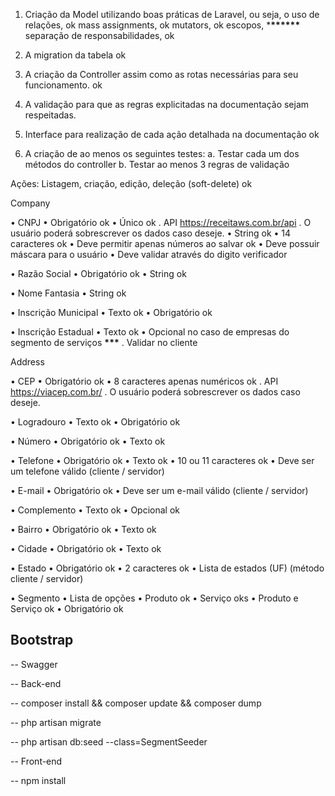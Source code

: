 <!-- <p align="center"><img src="https://laravel.com/assets/img/components/logo-laravel.svg"></p>

<p align="center">
<a href="https://travis-ci.org/laravel/framework"><img src="https://travis-ci.org/laravel/framework.svg" alt="Build Status"></a>
<a href="https://packagist.org/packages/laravel/framework"><img src="https://poser.pugx.org/laravel/framework/d/total.svg" alt="Total Downloads"></a>
<a href="https://packagist.org/packages/laravel/framework"><img src="https://poser.pugx.org/laravel/framework/v/stable.svg" alt="Latest Stable Version"></a>
<a href="https://packagist.org/packages/laravel/framework"><img src="https://poser.pugx.org/laravel/framework/license.svg" alt="License"></a>
</p>

## About Laravel

Laravel is a web application framework with expressive, elegant syntax. We believe development must be an enjoyable and creative experience to be truly fulfilling. Laravel takes the pain out of development by easing common tasks used in many web projects, such as:

- [Simple, fast routing engine](https://laravel.com/docs/routing).
- [Powerful dependency injection container](https://laravel.com/docs/container).
- Multiple back-ends for [session](https://laravel.com/docs/session) and [cache](https://laravel.com/docs/cache) storage.
- Expressive, intuitive [database ORM](https://laravel.com/docs/eloquent).
- Database agnostic [schema migrations](https://laravel.com/docs/migrations).
- [Robust background job processing](https://laravel.com/docs/queues).
- [Real-time event broadcasting](https://laravel.com/docs/broadcasting).

Laravel is accessible, powerful, and provides tools required for large, robust applications.

## Learning Laravel

Laravel has the most extensive and thorough [documentation](https://laravel.com/docs) and video tutorial library of all modern web application frameworks, making it a breeze to get started with the framework.

If you don't feel like reading, [Laracasts](https://laracasts.com) can help. Laracasts contains over 1100 video tutorials on a range of topics including Laravel, modern PHP, unit testing, and JavaScript. Boost you and your team's skills by digging into our comprehensive video library.

## Laravel Sponsors

We would like to extend our thanks to the following sponsors for funding Laravel development. If you are interested in becoming a sponsor, please visit the Laravel [Patreon page](https://patreon.com/taylorotwell).

- **[Vehikl](https://vehikl.com/)**
- **[Tighten Co.](https://tighten.co)**
- **[Kirschbaum Development Group](https://kirschbaumdevelopment.com)**
- **[64 Robots](https://64robots.com)**
- **[Cubet Techno Labs](https://cubettech.com)**
- **[Cyber-Duck](https://cyber-duck.co.uk)**
- **[British Software Development](https://www.britishsoftware.co)**
- **[Webdock, Fast VPS Hosting](https://www.webdock.io/en)**
- **[DevSquad](https://devsquad.com)**
- [UserInsights](https://userinsights.com)
- [Fragrantica](https://www.fragrantica.com)
- [SOFTonSOFA](https://softonsofa.com/)
- [User10](https://user10.com)
- [Soumettre.fr](https://soumettre.fr/)
- [CodeBrisk](https://codebrisk.com)
- [1Forge](https://1forge.com)
- [TECPRESSO](https://tecpresso.co.jp/)
- [Runtime Converter](http://runtimeconverter.com/)
- [WebL'Agence](https://weblagence.com/)
- [Invoice Ninja](https://www.invoiceninja.com)
- [iMi digital](https://www.imi-digital.de/)
- [Earthlink](https://www.earthlink.ro/)
- [Steadfast Collective](https://steadfastcollective.com/)
- [We Are The Robots Inc.](https://watr.mx/)
- [Understand.io](https://www.understand.io/)
- [Abdel Elrafa](https://abdelelrafa.com)

## Contributing

Thank you for considering contributing to the Laravel framework! The contribution guide can be found in the [Laravel documentation](https://laravel.com/docs/contributions).

## Security Vulnerabilities

If you discover a security vulnerability within Laravel, please send an e-mail to Taylor Otwell via [taylor@laravel.com](mailto:taylor@laravel.com). All security vulnerabilities will be promptly addressed.

## License

The Laravel framework is open-source software licensed under the [MIT license](https://opensource.org/licenses/MIT). -->

1. Criação da Model utilizando boas práticas de Laravel, ou seja,
   o uso de relações, ok
   mass assignments, ok
   mutators, ok
   escopos, \***\*\*\*\*\*\***
   separação de responsabilidades, ok

2. A migration da tabela ok

3. A criação da Controller assim como as rotas necessárias para seu funcionamento. ok

4. A validação para que as regras explicitadas na documentação sejam respeitadas.

5. Interface para realização de cada ação detalhada na documentação ok

6. A criação de ao menos os seguintes testes:
   a. Testar cada um dos métodos do controller
   b. Testar ao menos 3 regras de validação

Ações:
Listagem,
criação,
edição,
deleção (soft-delete) ok

Company

• CNPJ
• Obrigatório ok
• Único ok
. API https://receitaws.com.br/api
. O usuário poderá sobrescrever os dados caso deseje.
• String ok
• 14 caracteres ok
• Deve permitir apenas números ao salvar ok
• Deve possuir máscara para o usuário
• Deve validar através do digito verificador

• Razão Social
• Obrigatório ok
• String ok

• Nome Fantasia
• String ok

• Inscrição Municipal
• Texto ok
• Obrigatório ok

• Inscrição Estadual
• Texto ok
• Opcional no caso de empresas do segmento de serviços **\*\*\***
. Validar no cliente

Address

• CEP
• Obrigatório ok
• 8 caracteres apenas numéricos ok
. API https://viacep.com.br/
. O usuário poderá sobrescrever os dados caso deseje.

• Logradouro
• Texto ok
• Obrigatório ok

• Número
• Obrigatório ok
• Texto ok

• Telefone
• Obrigatório ok
• Texto ok
• 10 ou 11 caracteres ok
• Deve ser um telefone válido (cliente / servidor)

• E-mail
• Obrigatório ok
• Deve ser um e-mail válido (cliente / servidor)

• Complemento
• Texto ok
• Opcional ok

• Bairro
• Obrigatório ok
• Texto ok

• Cidade
• Obrigatório ok
• Texto ok

• Estado
• Obrigatório ok
• 2 caracteres ok
• Lista de estados (UF) (método cliente / servidor)

• Segmento
• Lista de opções
• Produto ok
• Serviço oks
• Produto e Serviço ok
• Obrigatório ok

## Bootstrap

-- Swagger

-- Back-end

-- composer install && composer update && composer dump

-- php artisan migrate

-- php artisan db:seed --class=SegmentSeeder

-- Front-end

-- npm install
